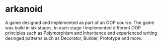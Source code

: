 # arkanoid
A game designed and implemented as part of an OOP course.
The game was build in six stages, in each stage I implemented different OOP principles such as 
Polymorphism and Inheritence and experienced writing desinged patterns such as
Decorator, Builder, Prototype and more.
